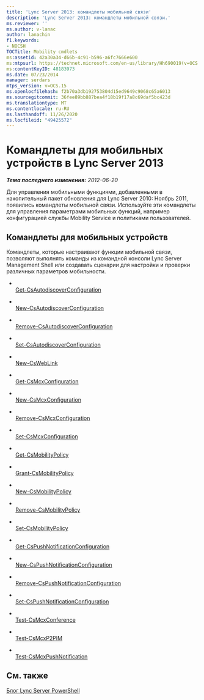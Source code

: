 ```yaml
---
title: 'Lync Server 2013: командлеты мобильной связи'
description: 'Lync Server 2013: командлеты мобильной связи.'
ms.reviewer: ''
ms.author: v-lanac
author: lanachin
f1.keywords:
- NOCSH
TOCTitle: Mobility cmdlets
ms:assetid: 42a30a34-d66b-4c91-b596-a6fc7666e600
ms:mtpsurl: https://technet.microsoft.com/en-us/library/Hh690019(v=OCS.15)
ms:contentKeyID: 48183973
ms.date: 07/23/2014
manager: serdars
mtps_version: v=OCS.15
ms.openlocfilehash: f2b70a3db192753804d15ed9649c9068c65a6013
ms.sourcegitcommit: 36fee89bb887bea4f18b19f17a8c69daf5bc423d
ms.translationtype: MT
ms.contentlocale: ru-RU
ms.lasthandoff: 11/26/2020
ms.locfileid: "49425572"
---
```

# <a name="mobility-cmdlets-in-lync-server-2013"></a>Командлеты для мобильных устройств в Lync Server 2013

<div data-xmlns="http://www.w3.org/1999/xhtml">

<div class="topic" data-xmlns="http://www.w3.org/1999/xhtml" data-msxsl="urn:schemas-microsoft-com:xslt" data-cs="https://msdn.microsoft.com/">

<div data-asp="https://msdn2.microsoft.com/asp">



</div>

<div id="mainSection">

<div id="mainBody">

<span> </span>

_**Тема последнего изменения:** 2012-06-20_

Для управления мобильными функциями, добавленными в накопительный пакет обновления для Lync Server 2010: Ноябрь 2011, появились командлеты мобильной связи. Используйте эти командлеты для управления параметрами мобильных функций, например конфигурацией службы Mobility Service и политиками пользователей.

<div>

## <a name="mobility-cmdlets"></a>Командлеты для мобильных устройств

Командлеты, которые настраивают функции мобильной связи, позволяют выполнять команды из командной консоли Lync Server Management Shell или создавать сценарии для настройки и проверки различных параметров мобильности.

  - <span></span>  
    [Get-CsAutodiscoverConfiguration](https://technet.microsoft.com/library/Hh690014(v=OCS.15))

  - <span></span>  
    [New-CsAutodiscoverConfiguration](https://technet.microsoft.com/library/Hh690022(v=OCS.15))

  - <span></span>  
    [Remove-CsAutodiscoverConfiguration](https://technet.microsoft.com/library/Hh690054(v=OCS.15))

  - <span></span>  
    [Set-CsAutodiscoverConfiguration](https://technet.microsoft.com/library/Hh689980(v=OCS.15))

  - <span></span>  
    [New-CsWebLink](https://technet.microsoft.com/library/Hh690053(v=OCS.15))

<!-- end list -->

  - <span></span>  
    [Get-CsMcxConfiguration](https://technet.microsoft.com/library/Hh690031(v=OCS.15))

  - <span></span>  
    [New-CsMcxConfiguration](https://technet.microsoft.com/library/Hh690035(v=OCS.15))

  - <span></span>  
    [Remove-CsMcxConfiguration](https://technet.microsoft.com/library/Hh690026(v=OCS.15))

  - <span></span>  
    [Set-CsMcxConfiguration](https://technet.microsoft.com/library/Hh690050(v=OCS.15))

<!-- end list -->

  - <span></span>  
    [Get-CsMobilityPolicy](https://technet.microsoft.com/library/Hh690017(v=OCS.15))

  - <span></span>  
    [Grant-CsMobilityPolicy](https://technet.microsoft.com/library/Hh690038(v=OCS.15))

  - <span></span>  
    [New-CsMobilityPolicy](https://technet.microsoft.com/library/Hh689987(v=OCS.15))

  - <span></span>  
    [Remove-CsMobilityPolicy](https://technet.microsoft.com/library/Hh690048(v=OCS.15))

  - <span></span>  
    [Set-CsMobilityPolicy](https://technet.microsoft.com/library/Hh690021(v=OCS.15))

<!-- end list -->

  - <span></span>  
    [Get-CsPushNotificationConfiguration](https://technet.microsoft.com/library/Hh690049(v=OCS.15))

  - <span></span>  
    [New-CsPushNotificationConfiguration](https://technet.microsoft.com/library/Hh690027(v=OCS.15))

  - <span></span>  
    [Remove-CsPushNotificationConfiguration](https://technet.microsoft.com/library/Hh690028(v=OCS.15))

  - <span></span>  
    [Set-CsPushNotificationConfiguration](https://technet.microsoft.com/library/Hh690013(v=OCS.15))

<!-- end list -->

  - <span></span>  
    [Test-CsMcxConference](https://technet.microsoft.com/library/Hh690045(v=OCS.15))

  - <span></span>  
    [Test-CsMcxP2PIM](https://technet.microsoft.com/library/Hh690020(v=OCS.15))

  - <span></span>  
    [Test-CsMcxPushNotification](https://technet.microsoft.com/library/Hh690043(v=OCS.15))

</div>

<div>

## <a name="see-also"></a>См. также


[Блог Lync Server PowerShell](https://go.microsoft.com/fwlink/p/?linkid=203150)  
  

</div>

</div>

<span> </span>

</div>

</div>

</div>

